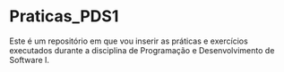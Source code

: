 # Praticas_PDS1
Este é um repositório em que vou inserir as práticas e exercícios executados durante a disciplina de Programação e Desenvolvimento de Software I.
